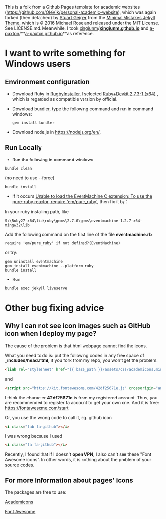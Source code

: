 This is a folk from a Github Pages template for academic websites (https://github.com/OleVik/personal-academic-website),  which was again forked (then detached) by [Stuart Geiger](https://github.com/staeiou) from the [Minimal Mistakes Jekyll Theme](https://mmistakes.github.io/minimal-mistakes/), which is © 2016 Michael Rose and released under the MIT License. See LICENSE.md. Meanwhile, I took [xingjunm](https://github.com/xingjunm)/**[xingjunm.github.io](https://github.com/xingjunm/xingjunm.github.io)** and [a-paxton](https://github.com/a-paxton)/**[a-paxton.github.io](https://github.com/a-paxton/a-paxton.github.io)**as reference.

# I want to write something for Windows users

## Environment configuration

* Download Ruby in [RugbyInstaller](https://rubyinstaller.org/downloads/). I selected [Ruby+Devkit 2.7.3-1 (x64)](https://github.com/oneclick/rubyinstaller2/releases/download/RubyInstaller-2.7.3-1/rubyinstaller-devkit-2.7.3-1-x64.exe) , which is regarded as compatible version by official.

* Download bundler, type the following command and run in command windows:

  ```
  gem install bundler
  ```

* Download node.js in https://nodejs.org/en/.

## Run Locally

- Run the following in command windows


```
bundle clean
```

(no need to use --force)

```
bundle install
```

- If it occurs [Unable to load the EventMachine C extension; To use the pure-ruby reactor, require 'em/pure_ruby'](https://github.com/oneclick/rubyinstaller2/issues/96), then fix it by：

In your ruby installing path, like

  ```
S:\Ruby27-x64\lib\ruby\gems\2.7.0\gems\eventmachine-1.2.7-x64-mingw32\lib
  ```

Add the following command on the first line of the file **eventmachine.rb**

  ```
require 'em/pure_ruby' if not defined?(EventMachine)
  ```

or try:

```
gem uninstall eventmachine
gem install eventmachine --platform ruby
bundle install
```

- Run

```
bundle exec jekyll liveserve
```

# Other bug fixing advice

## Why I can not see icon images such as GitHub icon when I deploy my page?

The cause of the problem is that html webpage cannot find the icons.

What you need to do is: put the following codes in any free space of **_includes/head.html**, if you fork from my repo, you won't get the problem.

```html
<link rel="stylesheet" href="{{ base_path }}/assets/css/academicons.min.css"/>
```

and

```html
<script src="https://kit.fontawesome.com/42df25671e.js" crossorigin="anonymous"></script>
```

I think the character **42df25671e** is from my registered account. Thus, you are recommended to register fa account to get your own one. And it is free: https://fontawesome.com/start

Or, you use the wrong code to call it, eg. github icon

```html
<i class="fab fa-github"></i>
```

I was wrong because I used

```html
<i class="fa fa-github"></i>
```

Recently, I found that if I doesn't **open VPN**, I also can't see these "Font Awesome icons". In other words, it is nothing about the problem of your source codes.

## For  more information about pages' icons

The packages are free to use:

[Academicons](https://jpswalsh.github.io/academicons/)

[Font Awesome](https://fontawesome.com/)